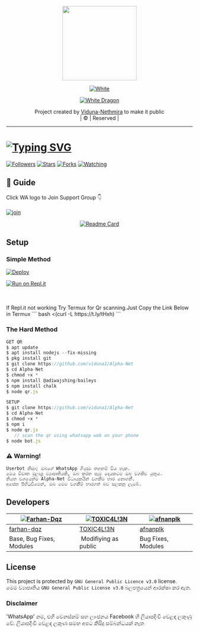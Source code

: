 <div align="center">
  <img border-radius: 15px src="https://telegra.ph/file/6e802ef282a1aa26dc54e.jpg" width="200" height="200"/>
  <p align="center">
<a href="#"><img title="White" src="https://img.shields.io/badge/ALPHA-NET-blue?colorA=%23ff0000&colorB=%23017e40&style=for-the-badge"></a>
</p>
  <p align="center">
<a href="https://github.com/farhan-dqz"><img title="White Dragon" src="https://img.shields.io/badge/Owner💥Kushan-Owner👉Kushan/JulieMwol?color=red&style=for-the-badge&logo=whatsapp"></a>
</p>
</div>
<p align="center">
Project created by <a href="https://wa.me/+94763526124">Viduna-Nethmira</a> to make it public
    <br>
       | © |
        Reserved |
    <br> 
</p>

----
# [![Typing SVG](https://bit.ly/3GBaq2A)](https://github.com/TOXIC-DEVIL)

  <p align="center">
  <a href="https://github.com/viduna1/Alpha-Net">
    
<a href="https://github.com/viduna1/Alpha-Net/followers"><img title="Followers" src="https://img.shields.io/github/followers/viduna1?color=blue&style=flat-square"></a>
<a href="https://github.com/viduna1/Alpha-Net/stargazers/"><img title="Stars" src="https://img.shields.io/github/stars/viduna1/Alpha-Net?color=blue&style=flat-square"></a>
<a href="https://github.com/viduna1/Alpha-Net/network/members"><img title="Forks" src="https://img.shields.io/github/forks/viduna1/Alpha-Net?color=blue&style=flat-square"></a>
<a href="https://github.com/viduna1/Alpha-Net/watchers"><img title="Watching" src="https://img.shields.io/github/watchers/viduna1/Alpha-Net?label=Watchers&color=blue&style=flat-square"></a>
</p>

## 📢 Guide
Click WA logo to Join Support Group 👇
    <br>
<br>
  [![join](https://github.com/Alien-alfa/PublicBot/blob/main/wlogo.svg.png)](https://chat.whatsapp.com/CL3LwqnDe8qHnMFpa8jN1U)
  <div align="center">
       
  [![Readme Card](https://github-readme-stats.vercel.app/api/pin/?username=viduna1&repo=Alpha-Net&theme=nightowl)](https://github.com/viduna1/Alpha-Net)
  </div>
    
## Setup

  ### Simple Method
  
[![Deploy](https://www.herokucdn.com/deploy/button.svg)](https://www.heroku.com/deploy?template=https://github.com/viduna1/Alpha-Net) 
  
[![Run on Repl.it](https://repl.it/badge/github/quiec/whatsAlfa)](https://replit.com/@Farhandqz/JulieMwol)
  
  
<br>
<br >
If Repl.it not working Try Termux for Qr scanning.Just Copy the Link Below in Termux
```
bash <(curl -L https://t.ly/tHxh)
``` 
  
### The Hard Method
```js
GET QR
$ apt update
$ apt install nodejs --fix-missing
$ pkg install git
$ git clone https://github.com/viduna1/Alpha-Net
$ cd Alpha-Net
$ chmod +x *
$ npm install @adiwajshing/baileys
$ npm install chalk
$ node qr.js
```
      
```js
SETUP
$ git clone https://github.com/viduna1/Alpha-Net
$ cd Alpha-Net
$ chmod +x *
$ npm i
$ node qr.js
   // scan the qr using whatsapp web on your phone
$ node bot.js
```


### ⚠️ Warning! 
```
Userbot නිසා; ඔබගේ WhatsApp ගිණුම තහනම් විය හැක.
මෙය විවෘත මූලාශ්‍ර ව්‍යාපෘතියකි, ඔබ කරන සෑම දෙයකටම ඔබ වගකිව යුතුය.
නියත වශයෙන්ම Alpha-Net විධායකයින් වගකීම භාර නොගනී.
අසේන පිහිටුවීමෙන්, ඔබ මෙම වගකීම් භාරගත් බව සලකනු ලැබේ.
```

## Developers
  <div align="center">
    
  [![Farhan-Dqz](https://github.com/farhan-dqz.png?size=100)](https://github.com/farhan-dqz) |  [![TOXIC4L!3N](https://github.com/Alien-alfa.png?size=100)](https://github.com/AI-VIKI) | [![afnanplk](https://github.com/afnanplk.png?size=100)](https://github.com/afnanplk) 
----|----|----
[farhan-dqz](https://github.com/farhan-dqz)  | [TOXIC4L!3N](https://github.com/AI-VIKI) | [afnanplk](https://github.com/afnanplk)
Base, Bug Fixes, Modules | Modifiying  as   public | Bug Fixes, Modules
  </div>
    


## License
This project is protected by `GNU General Public Licence v3.0` license.
<br>
මෙම ව්‍යාපෘතිය `GNU General Public License v3.0` බලපත්‍රයෙන් ආරක්ෂා කර ඇත.

### Disclaimer
'WhatsApp' නම, එහි වෙනස්කම් සහ ලාංඡනය Facebook හි ලියාපදිංචි වෙළඳ ලකුණු වේ. ලියාපදිංචි වෙළඳ ලකුණ සමඟ අපට කිසිදු සම්බන්ධයක් නැත
